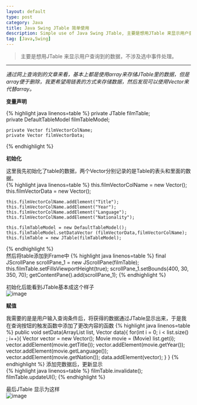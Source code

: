 ```yaml
---
layout: default
type: post
category: Java
title: Java Swing JTable 简单使用
description: Simple use of Java Swing JTable, 主要是想用JTable 来显示用户查询到的数据，不涉及选中事件处理。
tag: [Java,Swing]
---
```



>主要是想用JTable 来显示用户查询到的数据，不涉及选中事件处理。

----


_通过网上查询到的文章来看，基本上都是使用array来存储JTable里的数据，但是array便于删除，我更希望用链表的方式来存储数据，然后发现可以使用Vector来代替array。_


__变量声明__  

{% highlight java linenos=table %}
	private JTable filmTable;  
	private DefaultTableModel filmTableModel;
	
	private Vector filmVectorColName;  
	private Vector filmVectorData;  
{% endhighlight %}  

__初始化__  

这里我先初始化了table的数据，两个Vector分别记录的是Table的表头和里面的数据。  
{% highlight java linenos=table %}
	this.filmVectorColName = new Vector();  
	this.filmVectorData = new Vector();
	
	this.filmVectorColName.addElement("Title");
	this.filmVectorColName.addElement("Year");
	this.filmVectorColName.addElement("Language");
	this.filmVectorColName.addElement("Nationality");
	
	this.filmTableModel = new DefaultTableModel();  
	this.filmTableModel.setDataVector (filmVectorData,filmVectorColName);
	this.filmTable = new JTable(filmTableModel);
{% endhighlight %}  
然后将table添加到Frame中
{% highlight java linenos=table %}
	final JScrollPane scrollPane_1 = new JScrollPane(filmTable);
	this.filmTable.setFillsViewportHeight(true);
	scrollPane_1.setBounds(400, 30, 350, 70);
	getContentPane().add(scrollPane_1);
{% endhighlight %}

初始化后能看到JTable基本成这个样子  
![image]({{site.img_url}}/post-sources/2014-04-22-JTable-init.png)

__赋值__  

我需要的是是用户输入查询条件后，将获得的数据通过JTable显示出来，于是我在查询按钮的触发函数中添加了更改内容的函数
{% highlight java linenos=table %}
	public void setData(ArrayList list, Vector data){
		for(int i = 0; i < list.size() ; i++){
			Vector vector = new Vector();
			Movie movie = (Movie) list.get(i);
			vector.addElement(movie.getTitle());
			vector.addElement(movie.getYear());
			vector.addElement(movie.getLanguage());
			vector.addElement(movie.getNation());
			data.addElement(vector);
		}
	}
{% endhighlight %}
添加完数据后，更新显示  
{% highlight java linenos=table %}
	filmTable.invalidate();
	filmTable.updateUI();
{% endhighlight %}

最后JTable 显示为这样  
![image]({{site.img_url}}/post-sources/2014-04-22-JTable-data.png)




